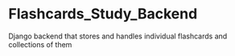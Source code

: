# Flashcards_Study_Backend
Django backend that stores and handles individual flashcards and collections of them

